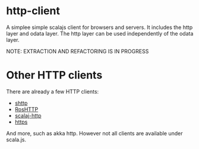 # http-client

A simplee simple scalajs client for browsers and servers. It includes the http
layer and odata layer. The http layer can be used independently of the odata
layer.

NOTE: EXTRACTION AND REFACTORING IS IN PROGRESS

# Other HTTP clients

There are already a few HTTP clients:

* [shttp](https://sttp.readthedocs.io/en/latest/index.html)
* [RosHTTP](https://github.com/hmil/RosHTTP)
* [scalaj-http](https://github.com/scalaj/scalaj-http)
* [https]()

And more, such as akka http. However not all clients are available under
scala.js.
